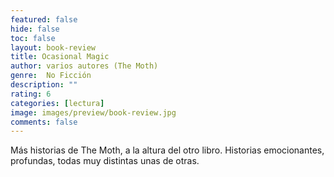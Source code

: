 ```yaml
---
featured: false
hide: false
toc: false
layout: book-review
title: Ocasional Magic
author: varios autores (The Moth)
genre:  No Ficción
description: ""
rating: 6
categories: [lectura]
image: images/preview/book-review.jpg
comments: false
---
```

Más historias de The Moth, a la altura del otro libro. Historias emocionantes, profundas, todas muy distintas unas de otras.

